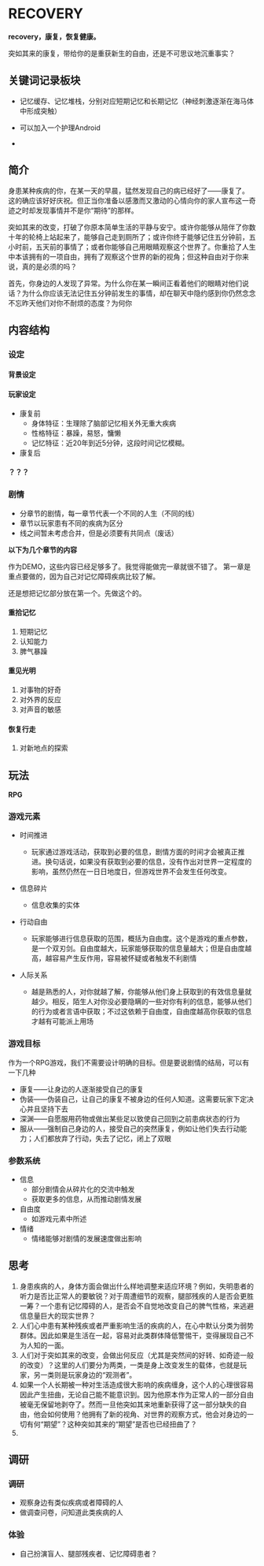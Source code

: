 # RECOVERY

**recovery，康复，恢复健康。**

突如其来的康复，带给你的是重获新生的自由，还是不可思议地沉重事实？

## 关键词记录板块

* 记忆缓存、记忆堆栈，分别对应短期记忆和长期记忆（神经刺激逐渐在海马体中形成突触）

* 可以加入一个护理Android

* 

## 简介

身患某种疾病的你，在某一天的早晨，猛然发现自己的病已经好了——康复了。
这的确应该好好庆祝。但正当你准备以感激而又激动的心情向你的家人宣布这一奇迹之时却发现事情并不是你“期待”的那样。

突如其来的改变，打破了你原本简单生活的平静与安宁。或许你能够从陪伴了你数十年的轮椅上站起来了，能够自己走到厕所了；或许你终于能够记住五分钟前，五小时前，五天前的事情了；或者你能够自己用眼睛观察这个世界了。你重拾了人生中本该拥有的一项自由，拥有了观察这个世界的新的视角；但这种自由对于你来说，真的是必须的吗？

首先，你身边的人发现了异常。为什么你在某一瞬间正看着他们的眼睛对他们说话？为什么你应该无法记住五分钟前发生的事情，却在聊天中隐约感到你仍然念念不忘昨天他们对你不耐烦的态度？为何你

## 内容结构

### 设定

#### 背景设定



#### 玩家设定

* 康复前
  * 身体特征：生理除了脑部记忆相关外无重大疾病
  * 性格特征：暴躁，易怒，慵懒
  * 记忆特征：近20年到近5分钟，这段时间记忆模糊。
* 康复后

#### ？？？

### 剧情

* 分章节的剧情，每一章节代表一个不同的人生（不同的线）
* 章节以玩家患有不同的疾病为区分
* 线之间暂未考虑合并，但是必须要有共同点（废话）

**以下为几个章节的内容**

作为DEMO，这些内容已经足够多了。我觉得能做完一章就很不错了。
第一章是重点要做的，因为自己对记忆障碍疾病比较了解。

还是想把记忆部分放在第一个。先做这个的。

#### 重拾记忆

1. 短期记忆
2. 认知能力
3. 脾气暴躁

#### 重见光明

1. 对事物的好奇
2. 对外界的反应
3. 对声音的敏感

#### 恢复行走

1. 对新地点的探索

## 玩法

**RPG**

### 游戏元素

* 时间推进
  * 玩家通过游戏活动，获取到必要的信息，剧情方面的时间才会被真正推进。换句话说，如果没有获取到必要的信息，没有作出对世界一定程度的影响，虽然仍然在一日日地度日，但游戏世界不会发生任何改变。
* 信息碎片
  * 信息收集的实体

* 行动自由
  * 玩家能够进行信息获取的范围，概括为自由度。这个是游戏的重点参数，是一个双刃剑。自由度越大，玩家能够获取的信息量越大；但是自由度越高，越容易产生反作用，容易被怀疑或者触发不利剧情
* 人际关系
  * 越是熟悉的人，对你就越了解，你能够从他们身上获取到的有效信息量就越少。相反，陌生人对你没必要隐瞒的一些对你有利的信息，能够从他们的行为或者言语中获取；不过这依赖于自由度，自由度越高你获取的信息才越有可能派上用场

### 游戏目标

作为一个RPG游戏，我们不需要设计明确的目标。但是要说剧情的结局，可以有一下几种

* 康复——让身边的人逐渐接受自己的康复
* 伪装——伪装自己，让自己的康复不被身边的任何人知道。这需要玩家下定决心并且坚持下去
* 深渊——自愿服用药物或做出某些足以致使自己回到之前患病状态的行为
* 服从——强制自己身边的人，接受自己的突然康复，例如让他们失去行动能力；人们都放弃了行动，失去了记忆，闭上了双眼

### 参数系统

* 信息
	* 部分剧情会从碎片化的交流中触发
	* 获取更多的信息，从而推动剧情发展
* 自由度
  * 如游戏元素中所述
* 情绪
  * 情绪能够对剧情的发展速度做出影响

## 思考

1. 身患疾病的人，身体方面会做出什么样地调整来适应环境？例如，失明患者的听力是否比正常人的要敏锐？对于周遭细节的观察，腿部残疾的人是否会更胜一筹？一个患有记忆障碍的人，是否会不自觉地改变自己的脾气性格，来逃避信息量巨大的现实世界？
1. 人们心中患有某种残疾或者严重影响生活的疾病的人，在心中默认分类为弱势群体。因此如果是生活在一起，容易对此类群体降低警惕干，变得展现自己不为人知的一面。
2. 人们对于突如其来的改变，会做出何反应（尤其是突然间的好转、如奇迹一般的改变）？这里的人们要分为两类，一类是身上改变发生的载体，也就是玩家，另一类则是玩家身边的“观测者”。
3. 如果一个人长期被一种对生活造成很大影响的疾病缠身，这个人的心理很容易因此产生扭曲，无论自己能不能意识到。因为他原本作为正常人的一部分自由被毫无保留地剥夺了。然而一旦他突如其来地重新获得了这一部分缺失的自由，他会如何使用？他拥有了新的视角、对世界的观察方式，他会对身边的一切有何“期望”？这种突如其来的“期望”是否也已经扭曲了？
4. 

## 调研

### 调研

* 观察身边有类似疾病或者障碍的人
* 做调查问卷，问知道此类疾病的人

### 体验

* 自己扮演盲人、腿部残疾者、记忆障碍患者？

